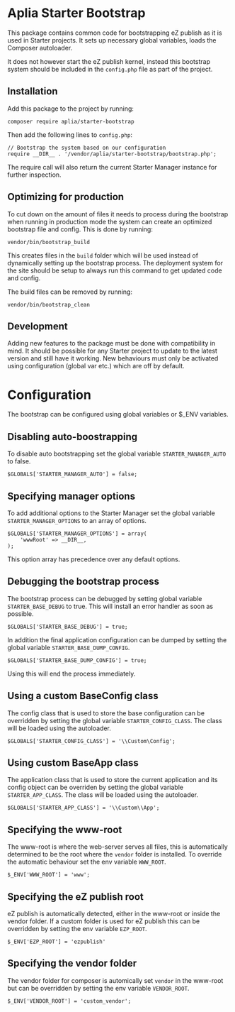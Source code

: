 # Aplia Starter Bootstrap

This package contains common code for bootstrapping eZ publish as it is used in Starter projects.
It sets up necessary global variables, loads the Composer autoloader.

It does not however start the eZ publish kernel, instead this bootstrap system should be included
in the `config.php` file as part of the project.


## Installation

Add this package to the project by running:

```
composer require aplia/starter-bootstrap
```

Then add the following lines to `config.php`:

```
// Bootstrap the system based on our configuration
require __DIR__ . '/vendor/aplia/starter-bootstrap/bootstrap.php';
```

The require call will also return the current Starter Manager instance
for further inspection.

## Optimizing for production

To cut down on the amount of files it needs to process during the bootstrap
when running in production mode the system can create an optimized
bootstrap file and config. This is done by running:

```
vendor/bin/bootstrap_build
```

This creates files in the `build` folder which will be used instead of
dynamically setting up the bootstrap process.
The deployment system for the site should be setup to always run
this command to get updated code and config.

The build files can be removed by running:

```
vendor/bin/bootstrap_clean
```

## Development

Adding new features to the package must be done with compatibility in mind.
It should be possible for any Starter project to update to the latest version
and still have it working.
New behaviours must only be activated using configuration (global var etc.)
which are off by default.

# Configuration

The bootstrap can be configured using global variables or $_ENV variables.

## Disabling auto-boostrapping

To disable auto bootstrapping set the global variable `STARTER_MANAGER_AUTO` to false.

```
$GLOBALS['STARTER_MANAGER_AUTO'] = false;
````

## Specifying manager options

To add additional options to the Starter Manager set the global variable `STARTER_MANAGER_OPTIONS` to an array of options.

```
$GLOBALS['STARTER_MANAGER_OPTIONS'] = array(
    'wwwRoot' => __DIR__,
);
```

This option array has precedence over any default options.

## Debugging the bootstrap process

The bootstrap process can be debugged by setting global variable `STARTER_BASE_DEBUG` to true.
This will install an error handler as soon as possible.

```
$GLOBALS['STARTER_BASE_DEBUG'] = true;
```

In addition the final application configuration can be dumped by setting the global variable
`STARTER_BASE_DUMP_CONFIG`.

```
$GLOBALS['STARTER_BASE_DUMP_CONFIG'] = true;
```

Using this will end the process immediately.

## Using a custom BaseConfig class

The config class that is used to store the base configuration can be overridden by setting
the global variable `STARTER_CONFIG_CLASS`. The class will be loaded using the autoloader.

```
$GLOBALS['STARTER_CONFIG_CLASS'] = '\\Custom\Config';
```

## Using custom BaseApp class

The application class that is used to store the current application and its config object
can be overriden by setting the global variable `STARTER_APP_CLASS`. The class will be loaded
using the autoloader.

```
$GLOBALS['STARTER_APP_CLASS'] = '\\Custom\\App';
```

## Specifying the www-root

The www-root is where the web-server serves all files, this is automatically determined to be
the root where the `vendor` folder is installed. To override the automatic behaviour
set the env variable `WWW_ROOT`.

```
$_ENV['WWW_ROOT'] = 'www';
```

## Specifying the eZ publish root

eZ publish is automatically detected, either in the www-root or inside the vendor folder.
If a custom folder is used for eZ publish this can be overridden by setting the env
variable `EZP_ROOT`.

```
$_ENV['EZP_ROOT'] = 'ezpublish'
```

## Specifying the vendor folder

The vendor folder for composer is automically set `vendor` in the www-root but can be
overridden by setting the env variable `VENDOR_ROOT`.

```
$_ENV['VENDOR_ROOT'] = 'custom_vendor';
```
